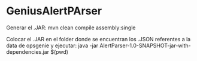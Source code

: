 # GeniusAlertPArser

Generar el .JAR:
mvn clean compile assembly:single

Colocar el .JAR en el folder donde se encuentran los .JSON referentes a la data de opsgenie y ejecutar:
java -jar AlertParser-1.0-SNAPSHOT-jar-with-dependencies.jar $(pwd)

